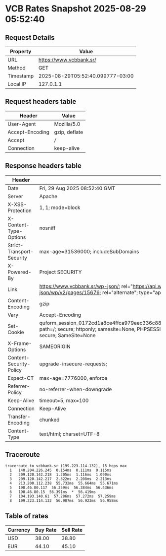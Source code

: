 # VCB Rates Snapshot 2025-08-29 05:52:40
## Request Details

| Property | Value |
|----------|-------|
| URL | https://www.vcbbank.sr/ |
| Method | GET |
| Timestamp | 2025-08-29T05:52:40.099777-03:00 |
| Local IP | 127.0.1.1 |
    
## Request headers table

| Header | Value |
|--------|-------|
| User-Agent | Mozilla/5.0 |
| Accept-Encoding | gzip, deflate |
| Accept | */* |
| Connection | keep-alive |

    
## Response headers table
| Header | Value |
|--------|-------|
| Date | Fri, 29 Aug 2025 08:52:40 GMT |
| Server | Apache |
| X-XSS-Protection | 1, 1; mode=block |
| X-Content-Type-Options | nosniff |
| Strict-Transport-Security | max-age=31536000; includeSubDomains |
| X-Powered-By | Project SECURITY |
| Link | <https://www.vcbbank.sr/wp-json/>; rel="https://api.w.org/", <https://www.vcbbank.sr/wp-json/wp/v2/pages/15676>; rel="alternate"; type="application/json", <https://www.vcbbank.sr/>; rel=shortlink |
| Content-Encoding | gzip |
| Vary | Accept-Encoding |
| Set-Cookie | quform_session_0172cd1a8ce4ffca979eec336c8836d5=khxNdiv4gi8wXhAegeyFYcYEgRmi0gqH0ebp5jYq; path=/; secure; httponly; samesite=None, PHPSESSID=e2981dd365fbbab4370b0e56ea0946d7; path=/; secure; SameSite=None |
| X-Frame-Options | SAMEORIGIN |
| Content-Security-Policy | upgrade-insecure-requests; |
| Expect-CT | max-age=7776000, enforce |
| Referrer-Policy | no-referrer-when-downgrade |
| Keep-Alive | timeout=5, max=100 |
| Connection | Keep-Alive |
| Transfer-Encoding | chunked |
| Content-Type | text/html; charset=UTF-8 |

## Traceroute 

```
traceroute to vcbbank.sr (199.223.114.132), 15 hops max
  1   140.204.226.245  0.154ms  0.111ms  0.115ms 
  2   209.120.142.218  1.205ms  1.116ms  1.090ms 
  3   209.120.142.217  2.322ms  2.208ms  2.213ms 
  4   213.200.112.238  55.732ms  55.664ms  55.671ms 
  5   198.46.80.117  56.359ms  56.384ms  56.436ms 
  6   198.46.80.15  56.391ms  *  56.419ms 
  7   104.193.140.61  57.286ms  57.272ms  57.259ms 
  8   199.223.114.132  56.907ms  56.923ms  56.958ms 

```


## Table of rates

| Currency | Buy Rate | Sell Rate |
|----------|----------|-----------|
| USD | 38.00 | 38.80 |
| EUR | 44.10 | 45.10 |
